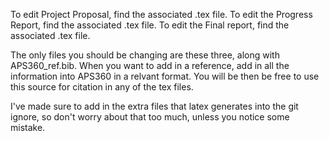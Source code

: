 To edit Project Proposal, find the associated .tex file. 
To edit the Progress Report, find the associated .tex file.
To edit the Final report, find the associated .tex file.

The only files you should be changing are these three, along
with APS360_ref.bib. When you want to add in a reference, 
add in all the information into APS360 in a relvant format.
You will be then be free to use this source for citation 
in any of the tex files.

I've made sure to add in the extra files that latex generates
into the git ignore, so don't worry about that too much, unless
you notice some mistake.
